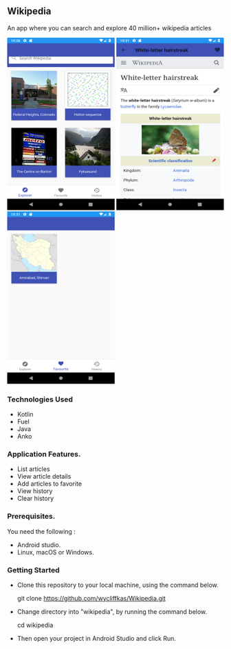 ## Wikipedia
An app where you can search and explore 40 million+ wikipedia articles

<p float="left">
<img src="https://github.com/wycliffkas/Wikipedia/blob/master/shot1.png" width="250" height="400" />
<img src="https://github.com/wycliffkas/Wikipedia/blob/master/shot2.png" width="250" height="400" />
<img src="https://github.com/wycliffkas/Wikipedia/blob/master/shot3.png" width="250" height="400" />
</p>

### Technologies Used
- Kotlin
- Fuel
- Java
- Anko

### Application Features.
- List articles
- View article details
- Add articles to favorite
- View history
- Clear history

### Prerequisites.

You need the following :
- Android studio.
- Linux, macOS or Windows.

### Getting Started

- Clone this repository to your local machine, using the command below.

   git clone https://github.com/wycliffkas/Wikipedia.git

- Change directory into "wikipedia", by running the command below.

   cd wikipedia

- Then open your project in Android Studio and click Run.
